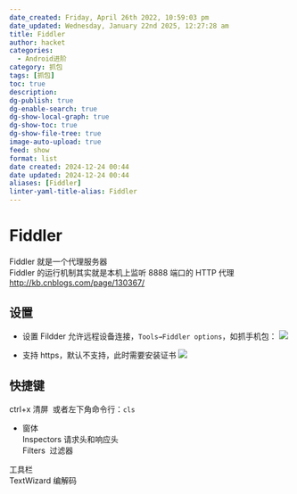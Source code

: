 ```yaml
---
date_created: Friday, April 26th 2022, 10:59:03 pm
date_updated: Wednesday, January 22nd 2025, 12:27:28 am
title: Fiddler
author: hacket
categories:
  - Android进阶
category: 抓包
tags: [抓包]
toc: true
description: 
dg-publish: true
dg-enable-search: true
dg-show-local-graph: true
dg-show-toc: true
dg-show-file-tree: true
image-auto-upload: true
feed: show
format: list
date created: 2024-12-24 00:44
date updated: 2024-12-24 00:44
aliases: [Fiddler]
linter-yaml-title-alias: Fiddler
---
```


# Fiddler

Fiddler 就是一个代理服务器<br />Fiddler 的运行机制其实就是本机上监听 8888 端口的 HTTP 代理<br /><http://kb.cnblogs.com/page/130367/>

## 设置

- 设置 Fildder 允许远程设备连接，`Tools→Fiddler options`，如抓手机包：
![](https://cdn.nlark.com/yuque/0/2023/png/694278/1684771594551-f52d18d3-633a-4b8e-a10a-2b2d4b3a7abc.png#averageHue=%23f6f5f3&clientId=uf1551e4c-ca82-4&from=paste&id=u1fbcaa30&originHeight=373&originWidth=558&originalType=url&ratio=1.5&rotation=0&showTitle=false&status=done&style=none&taskId=uc569b0f5-5e1d-46da-aa8f-05fe7cc8d65&title=)

- 支持 https，默认不支持，此时需要安装证书
![](https://cdn.nlark.com/yuque/0/2023/png/694278/1684771600090-dabb3080-884e-481f-bc28-f6bcfb2cb198.png#averageHue=%23f5f4f2&clientId=uf1551e4c-ca82-4&from=paste&id=ue2609da5&originHeight=373&originWidth=558&originalType=url&ratio=1.5&rotation=0&showTitle=false&status=done&style=none&taskId=u5ae66d76-e986-4201-99cd-a1a1b7e38e7&title=)

## 快捷键

ctrl+x 清屏  或者左下角命令行：`cls`

- 窗体<br />Inspectors 请求头和响应头<br />Filters  过滤器

工具栏<br />TextWizard 编解码

